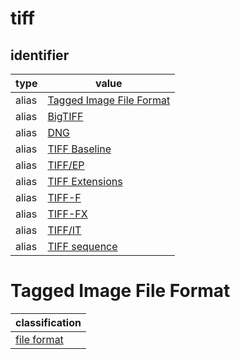 # tiff

## identifier
| type              | value
| ----------------- | -----
| alias             | [Tagged Image File Format](#tagged-image-file-format)
| alias             | [BigTIFF](bigtiff.md)
| alias             | [DNG](dng.md)
| alias             | [TIFF Baseline](tiffbaseline.md)
| alias             | [TIFF/EP](tiffep.md)
| alias             | [TIFF Extensions](tiffextensions.md)
| alias             | [TIFF-F](tifff.md)
| alias             | [TIFF-FX](tifffx.md)
| alias             | [TIFF/IT](tiffit.md)
| alias             | [TIFF sequence](tiffsequence.md)

# Tagged Image File Format
| classification
| --------------
| [file format](file.md)
